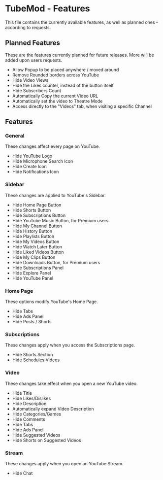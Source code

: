 # TubeMod - Features

This file contains the currently available features, as well as planned ones - according to requests.

## Planned Features

These are the features currently planned for future releases. More will be added upon users requests.

- Allow Popup to be placed anywhere / moved around
- Remove Rounded borders across YouTube
- Hide Video Views
- Hide the Likes counter, instead of the button itself
- Hide Subscribers Count
- Automatically Copy the current Video URL
- Automatically set the video to Theatre Mode
- Access directly to the "Videos" tab, when visiting a specific Channel

## Features

### General

These changes affect every page on YouTube.

- Hide YouTube Logo
- Hide Microphone Search Icon
- Hide Create Icon
- Hide Notifications Icon

### Sidebar

These changes are applied to YouTube's Sidebar.

- Hide Home Page Button
- Hide Shorts Button
- Hide Subscriptions Button
- Hide YouTube Music Button, for Premium users
- Hide My Channel Button
- Hide History Button
- Hide Playlists Button
- Hide My Videos Button
- Hide Watch Later Button
- Hide Liked Videos Button
- Hide My Clips Button
- Hide Downloads Button, for Premium users
- Hide Subscriptions Panel
- Hide Explore Panel
- Hide YouTube Panel

### Home Page

These options modify YouTube's Home Page.

- Hide Tabs
- Hide Ads Panel
- Hide Posts / Shorts

### Subscriptions

These changes apply when you access the Subscriptions page.

- Hide Shorts Section
- Hide Schedules Videos

### Video

These changes take effect when you open a new YouTube video.

- Hide Title
- Hide Likes/Dislikes
- Hide Description
- Automatically expand Video Description
- Hide Categories/Games
- Hide Comments
- Hide Tabs
- Hide Ads Panel
- Hide Suggested Videos
- Hide Shorts on Suggested Videos

### Stream

These changes apply when you open an YouTube Stream.

- Hide Chat
